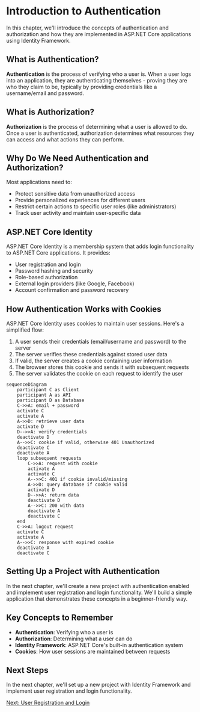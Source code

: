 # Introduction to Authentication

In this chapter, we'll introduce the concepts of authentication and authorization and how they are implemented in ASP.NET Core applications using Identity Framework.

## What is Authentication?

**Authentication** is the process of verifying who a user is. When a user logs into an application, they are authenticating themselves - proving they are who they claim to be, typically by providing credentials like a username/email and password.

## What is Authorization?

**Authorization** is the process of determining what a user is allowed to do. Once a user is authenticated, authorization determines what resources they can access and what actions they can perform.

## Why Do We Need Authentication and Authorization?

Most applications need to:
- Protect sensitive data from unauthorized access
- Provide personalized experiences for different users
- Restrict certain actions to specific user roles (like administrators)
- Track user activity and maintain user-specific data

## ASP.NET Core Identity

ASP.NET Core Identity is a membership system that adds login functionality to ASP.NET Core applications. It provides:

- User registration and login
- Password hashing and security
- Role-based authorization
- External login providers (like Google, Facebook)
- Account confirmation and password recovery

## How Authentication Works with Cookies

ASP.NET Core Identity uses cookies to maintain user sessions. Here's a simplified flow:

1. A user sends their credentials (email/username and password) to the server
2. The server verifies these credentials against stored user data
3. If valid, the server creates a cookie containing user information
4. The browser stores this cookie and sends it with subsequent requests
5. The server validates the cookie on each request to identify the user

```mermaid
sequenceDiagram
    participant C as Client
    participant A as API
    participant D as Database
    C->>A: email + password
    activate C
    activate A
    A->>D: retrieve user data
    activate D
    D-->>A: verify credentials
    deactivate D
    A-->>C: cookie if valid, otherwise 401 Unauthorized
    deactivate C
    deactivate A
    loop subsequent requests
        C->>A: request with cookie
        activate A
        activate C
        A-->>C: 401 if cookie invalid/missing
        A->>D: query database if cookie valid
        activate D
        D-->>A: return data
        deactivate D
        A-->>C: 200 with data
        deactivate A
        deactivate C
    end
    C->>A: logout request
    activate C
    activate A
    A-->>C: response with expired cookie
    deactivate A
    deactivate C
```

## Setting Up a Project with Authentication

In the next chapter, we'll create a new project with authentication enabled and implement user registration and login functionality. We'll build a simple application that demonstrates these concepts in a beginner-friendly way.

## Key Concepts to Remember

- **Authentication**: Verifying who a user is
- **Authorization**: Determining what a user can do
- **Identity Framework**: ASP.NET Core's built-in authentication system
- **Cookies**: How user sessions are maintained between requests

## Next Steps

In the next chapter, we'll set up a new project with Identity Framework and implement user registration and login functionality.

[Next: User Registration and Login](./auth-registration-login.md)